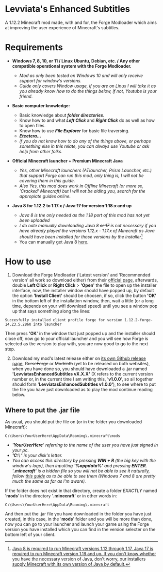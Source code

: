 
# Levviata's Enhanced Subtitles

A 1.12.2 Minecraft mod made, with and for, the Forge Modloader which aims at improving the user experience of Minecraft's subtitles.

# Requirements

- **Windows 7, 8, 10, or 11 / Linux Ubuntu, Debian, etc. / Any other compatible operational system with the Forge Modloader.**
    - _Mod as only been tested on Windows 10 and will only receive support for window's versions._
    - _Guide only covers Window usage, if you are on Linux I will take it as you already know how to do the things below, if not, Youtube is your friend_.

- **Basic computer knowledge:**
  * Basic knowledge about **_folder directories_**.
  * Know how to and what _**Left Click**_ and _**Right Click**_ do as well as how to open files.
  * Know how to use _**File Explorer**_ for basic file traversing.
  * **_Etcetera..._**
  * _If you do not know how to do any of the things above, or perhaps something else in this relate, you can always use Youtube or ask help from other folks_. 

- **Official Minecraft launcher + Premium Minecraft Java**
    - _Yes, other Minecraft launchers (ATlauncher, Prism Launcher, etc.) that support Forge can run this mod, only thing is, I will not be covering them in this guide._
    - _Also Yes, this mod does work in Offline Minecraft (or more so, 'Cracked' Minecraft) but I will not be aiding you, search for the appropiate guides online_.
- **Java 8 for 1.12.2 to 1.17.x ~~/ Java 17 for version 1.18.x and up~~**
    - _Java 8 is the only needed as the 1.18 port of this mod has not yet been uploaded_
    - _I do note manually downloading Java 8 ~~or 17~~ is not necessary if you have already played the versions 1.12.x - 1.17.x of Minecraft as Java should have been installed for those versions by the installer_[^1]
    - You can manually get Java 8 [here](https://www.java.com/en/download/manual.jsp).
# How to use

1. Download the Forge Modloader ('Latest version' and 'Recommended version' all work so download either) from their [official page](https://files.minecraftforge.net/net/minecraftforge/forge/index_1.12.2.html), afterwards, double **Left Click** or **Right Click** > **'Open'** the file to open up the installer interface, now, the installer window should have popped up, by default the option **'Install Client'** should be choosen, if so, click the button **'OK'** in the bottom left of the installation window, then, wait a little (or a long time, depends on your wifi download speed) until you see a window pop up that says something along the lines:
~~~text
Succesfully installed client profile forge for version 1.12.2-forge-14.23.5.2860 into launcher
~~~
Then press **'OK'** in the window that just popped up and the installer should close off, now go to your official launcher and you will see how Forge is selected as the version to play with, you are now good to go to the next step.

2. Download my mod's latest release either on [its own Github release page](https://github.com/yeahfrick/LevviatasEnhancedSubtitles/releases/), ~~CurseForge~~ or ~~Modrinth~~ (yet to be released on both websites), when you have done so, you should have downloaded a .jar named **'LevviatasEnhancedSubtitles vX.X.X'** (X refers to the current version number or, in the current time I am writing this, '**v1.0.0**', so all together should form **'LevviatasEnhancedSubtitles v1.0.0'**), to see where to put the file you have just downloaded as to play the mod continue reading below.

## Where to put the .jar file

As usual, you should put the file on (or in the folder you downloaded Minecraft):
~~~text
C:\Users\YourUserHere\AppData\Roaming\.minecraft\mods
~~~ 
- _'**YourUserHere**' referring to the name of the user you have just signed in your pc._
- _**'C:\ '** is your disk's letter._
- _You can access this directory by pressing **WIN + R** (the big key with the window's logo), then inputting **'%appdata%'** and pressing **ENTER**. '**.minecraft'** is a hidden file so you will not be able to see it naturally, follow [this guide](https://support.microsoft.com/en-us/windows/view-hidden-files-and-folders-in-windows-97fbc472-c603-9d90-91d0-1166d1d9f4b5#WindowsVersion=Windows_11) as to be able to see them (Windows 7 and 8 are pretty much the same as far as I'm aware)._

If the folder does not exist in that directory, create a folder _EXACTLY_ named '**mods**' in the directory '**.minecraft**' or in other words in:
~~~text
C:\Users\YourUserHere\AppData\Roaming\.minecraft
~~~ 
And then put the .jar file you have downloaded in the folder you have just created, in this case, in the '**mods**' folder and you will be more than done, now you can go to your launcher and launch your game using the Forge version you have installed which you can find in the version selecter on the bottom left of your client.


[^1]: [Java 8 is required to run Minecraft versions 1.12 through 1.17. Java 17 is required to run Minecraft version 1.18 and up. If you don't know whether you have the necessary version of Java, don't worry, our installers supply Minecraft with its own version of Java by default.](https://help.minecraft.net/hc/en-us/articles/4409225939853#h_01FFJMSQWJH31CH16H63GX4YKE)
